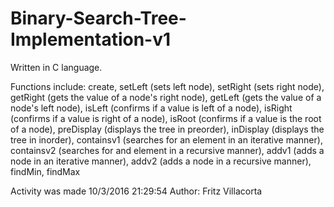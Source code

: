 # Binary-Search-Tree-Implementation-v1

Written in C language.

Functions include:
  create, 
  setLeft (sets left node), 
  setRight (sets right node),
  getRight (gets the value of a node's right node), 
  getLeft (gets the value of a node's left node), 
  isLeft (confirms if a value is left of a node), 
  isRight (confirms if a value is right of a node), 
  isRoot (confirms if a value is the root of a node),
  preDisplay (displays the tree in preorder), 
  inDisplay (displays the tree in inorder), 
  containsv1 (searches for an element in an iterative manner), 
  containsv2 (searches for and element in a recursive manner), 
  addv1 (adds a node in an iterative manner), 
  addv2 (adds a node in a recursive manner), 
  findMin, 
  findMax
  
Activity was made 10/3/2016 21:29:54
Author: Fritz Villacorta  
